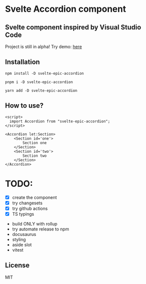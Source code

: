 # Svelte Accordion component

## Svelte component inspired by Visual Studio Code

Project is still in alpha! Try demo: [here](https://www.demo.pl)

## Installation

`npm install -D svelte-epic-accordion`

`pnpm i -D svelte-epic-accordion`

`yarn add -D svelte-epic-accordion`

## How to use?

```
<script>
  import Accordion from "svelte-epic-accordion";
</script>

<Accordion let:Section>
	<Section id='one'>
		Section one
	</Section>
	<Section id='two'>
		Section two
	</Section>
</Accordion>
```

# TODO:

- [x] create the component
- [x] try changesets
- [x] try github actions
- [x] TS typings
- build ONLY with rollup
- try automate release to npm
- docusaurus
- styling
- aside slot
- vitest

## License

MIT
